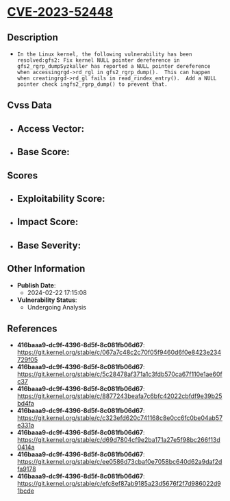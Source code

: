
# [CVE-2023-52448](https://cve.mitre.org/cgi-bin/cvename.cgi?name=CVE-2023-52448)

## Description

- `In the Linux kernel, the following vulnerability has been resolved:gfs2: Fix kernel NULL pointer dereference in gfs2_rgrp_dumpSyzkaller has reported a NULL pointer dereference when accessingrgd->rd_rgl in gfs2_rgrp_dump().  This can happen when creatingrgd->rd_gl fails in read_rindex_entry().  Add a NULL pointer check ingfs2_rgrp_dump() to prevent that.`

## Cvss Data

- **Access Vector**:
  - 
- **Base Score**:
  - 

## Scores

- **Exploitability Score**:
  - 
- **Impact Score**:
  - 
- **Base Severity**:
  - 

## Other Information

- **Publish Date**:
  - 2024-02-22 17:15:08
- **Vulnerability Status**:
  - Undergoing Analysis

## References

- **416baaa9-dc9f-4396-8d5f-8c081fb06d67**: https://git.kernel.org/stable/c/067a7c48c2c70f05f9460d6f0e8423e234729f05
- **416baaa9-dc9f-4396-8d5f-8c081fb06d67**: https://git.kernel.org/stable/c/5c28478af371a1c3fdb570ca67f110e1ae60fc37
- **416baaa9-dc9f-4396-8d5f-8c081fb06d67**: https://git.kernel.org/stable/c/8877243beafa7c6bfc42022cbfdf9e39b25bd4fa
- **416baaa9-dc9f-4396-8d5f-8c081fb06d67**: https://git.kernel.org/stable/c/c323efd620c741168c8e0cc6fc0be04ab57e331a
- **416baaa9-dc9f-4396-8d5f-8c081fb06d67**: https://git.kernel.org/stable/c/d69d7804cf9e2ba171a27e5f98bc266f13d0414a
- **416baaa9-dc9f-4396-8d5f-8c081fb06d67**: https://git.kernel.org/stable/c/ee0586d73cbaf0e7058bc640d62a9daf2dfa9178
- **416baaa9-dc9f-4396-8d5f-8c081fb06d67**: https://git.kernel.org/stable/c/efc8ef87ab9185a23d5676f2f7d986022d91bcde
